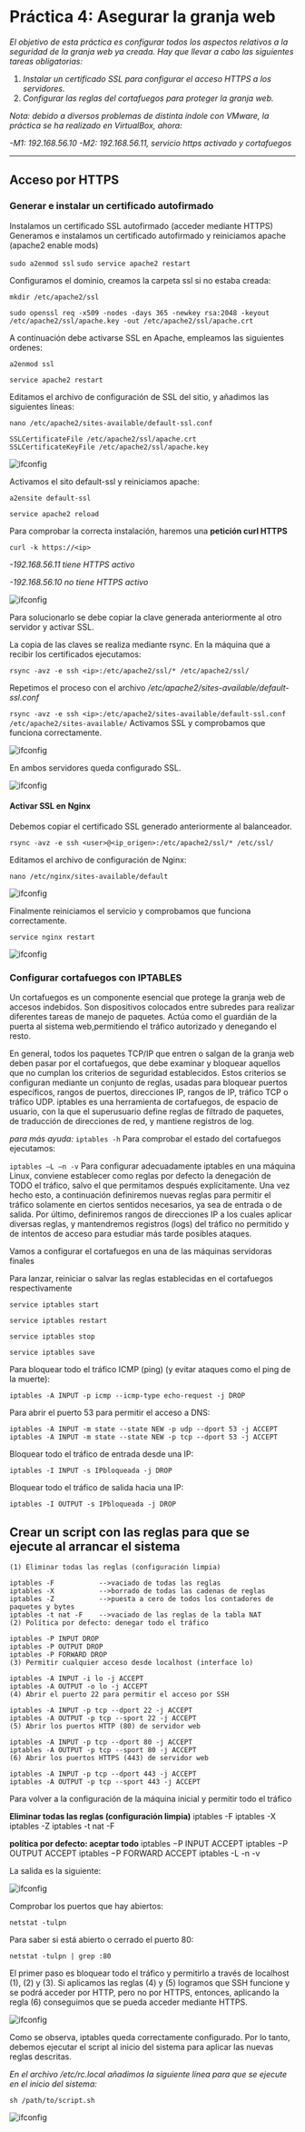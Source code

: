# Práctica 4: Asegurar la granja web

*El objetivo de esta práctica es configurar todos los aspectos relativos a la seguridad de
la granja web ya creada.
Hay que llevar a cabo las siguientes tareas obligatorias:*

1. *Instalar un certificado SSL para configurar el acceso HTTPS a los servidores.*
2. *Configurar las reglas del cortafuegos para proteger la granja web.*

*Nota: debido a diversos problemas de distinta índole con VMware, la práctica se ha realizado en VirtualBox, ahora:*

*-M1:  192.168.56.10*
*-M2:  192.168.56.11, servicio https activado y cortafuegos*


---

## Acceso por HTTPS

### Generar e instalar un certificado autofirmado

Instalamos un certificado SSL autofirmado (acceder mediante HTTPS)
Generamos e instalamos un certificado autofirmado y reiniciamos apache (apache2 enable mods)

`sudo a2enmod ssl`
`sudo service apache2 restart`

Configuramos el dominio, creamos la carpeta ssl si no estaba creada:

`mkdir /etc/apache2/ssl`

`sudo openssl req -x509 -nodes -days 365 -newkey rsa:2048 -keyout /etc/apache2/ssl/apache.key -out /etc/apache2/ssl/apache.crt`


A continuación debe activarse SSL en Apache, empleamos las siguientes ordenes:

`a2enmod ssl`

`service apache2 restart`

Editamos el archivo de configuración de SSL del sitio, y añadimos las siguientes líneas: 

`nano /etc/apache2/sites-available/default-ssl.conf`

```
SSLCertificateFile /etc/apache2/ssl/apache.crt
SSLCertificateKeyFile /etc/apache2/ssl/apache.key
```

![ifconfig](images/1.png)

Activamos el sito default-ssl y reiniciamos apache:

`a2ensite default-ssl`

`service apache2 reload`

Para comprobar la correcta instalación, haremos una **petición curl HTTPS**

`curl -k https://<ip>`


*-192.168.56.11 tiene HTTPS activo*

*-192.168.56.10 no tiene HTTPS activo*

![ifconfig](images/3.png)


Para solucionarlo se debe copiar la clave generada anteriormente al otro servidor y activar SSL.

La copia de las claves se realiza mediante rsync. En la máquina que a recibir los certificados ejecutamos:

`rsync -avz -e ssh <ip>:/etc/apache2/ssl/* /etc/apache2/ssl/`


Repetimos el proceso con el archivo */etc/apache2/sites-available/default-ssl.conf* 

`rsync -avz -e ssh <ip>:/etc/apache2/sites-available/default-ssl.conf /etc/apache2/sites-available/`
Activamos SSL y comprobamos que funciona correctamente.


![ifconfig](images/4.png)

En ambos servidores queda configurado SSL.

![ifconfig](images/2.png)



#### Activar SSL en Nginx

Debemos copiar el certificado SSL generado anteriormente al balanceador. 

`rsync -avz -e ssh <user>@<ip_origen>:/etc/apache2/ssl/* /etc/ssl/`

Editamos el archivo de configuración de Nginx: 

`nano /etc/nginx/sites-available/default`

![ifconfig](images/5.png)


Finalmente reiniciamos el servicio y comprobamos que funciona correctamente.

`service nginx restart`

![ifconfig](images/6.png)



### Configurar cortafuegos con IPTABLES


Un cortafuegos es un componente esencial que protege la granja web de accesos indebidos. Son dispositivos colocados entre subredes para realizar diferentes tareas de manejo de paquetes. Actúa como el guardián de la puerta al sistema web,permitiendo el tráfico autorizado y denegando el resto.

En general, todos los paquetes TCP/IP que entren o salgan de la granja web deben pasar por el cortafuegos, que debe examinar y bloquear aquellos que no cumplan los criterios de seguridad establecidos. Estos criterios se configuran mediante un conjunto de reglas, usadas para bloquear puertos específicos, rangos de puertos, direcciones IP, rangos de IP, tráfico TCP o tráfico UDP.
iptables es una herramienta de cortafuegos, de espacio de usuario, con la que el superusuario define reglas de filtrado de paquetes, de traducción de direcciones de red, y mantiene registros de log.

*para más ayuda:* `iptables -h`
Para comprobar el estado del cortafuegos ejecutamos:

`iptables –L –n -v`
Para configurar adecuadamente iptables en una máquina Linux, conviene establecer como reglas por defecto la denegación de TODO el tráfico, salvo el que permitamos después explícitamente. Una vez hecho esto, a continuación definiremos nuevas reglas para permitir el tráfico solamente en ciertos sentidos necesarios, ya sea de entrada o de salida. Por último, definiremos rangos de direcciones IP a los cuales aplicar diversas reglas, y mantendremos registros (logs) del tráfico no permitido y de intentos de acceso para estudiar más tarde posibles ataques.

Vamos a configurar el cortafuegos en una de las máquinas servidoras finales

Para lanzar, reiniciar o salvar las reglas establecidas en el cortafuegos respectivamente

```
service iptables start

service iptables restart

service iptables stop

service iptables save

```

Para bloquear todo el tráfico ICMP (ping) (y evitar ataques como el ping de la muerte):

`iptables -A INPUT -p icmp --icmp-type echo-request -j DROP`

Para abrir el puerto 53 para permitir el acceso a DNS:

`iptables -A INPUT -m state --state NEW -p udp --dport 53 -j ACCEPT`
`iptables -A INPUT -m state --state NEW -p tcp --dport 53 -j ACCEPT`

Bloquear todo el tráfico de entrada desde una IP:

`iptables -I INPUT -s IPbloqueada -j DROP`

Bloquear todo el tráfico de salida hacia una IP:

`iptables -I OUTPUT -s IPbloqueada -j DROP`

## Crear un script con las reglas para que se ejecute al arrancar el sistema

```
(1) Eliminar todas las reglas (configuración limpia)

iptables -F           -->vaciado de todas las reglas
iptables -X           -->borrado de todas las cadenas de reglas
iptables -Z           -->puesta a cero de todos los contadores de paquetes y bytes
iptables -t nat -F    -->vaciado de las reglas de la tabla NAT
(2) Política por defecto: denegar todo el tráfico

iptables -P INPUT DROP
iptables -P OUTPUT DROP
iptables -P FORWARD DROP
(3) Permitir cualquier acceso desde localhost (interface lo)

iptables -A INPUT -i lo -j ACCEPT
iptables -A OUTPUT -o lo -j ACCEPT
(4) Abrir el puerto 22 para permitir el acceso por SSH

iptables -A INPUT -p tcp --dport 22 -j ACCEPT
iptables -A OUTPUT -p tcp --sport 22 -j ACCEPT
(5) Abrir los puertos HTTP (80) de servidor web

iptables -A INPUT -p tcp --dport 80 -j ACCEPT
iptables -A OUTPUT -p tcp --sport 80 -j ACCEPT
(6) Abrir los puertos HTTPS (443) de servidor web

iptables -A INPUT -p tcp --dport 443 -j ACCEPT
iptables -A OUTPUT -p tcp --sport 443 -j ACCEPT

```

Para volver a la configuración de la máquina inicial y permitir todo el tráfico


**Eliminar todas las reglas (configuración limpia)**
iptables -F
iptables -X
iptables -Z
iptables -t nat -F


**política por defecto: aceptar todo**
iptables −P INPUT ACCEPT
iptables −P OUTPUT ACCEPT
iptables −P FORWARD ACCEPT
iptables -L -n -v


La salida es la siguiente:


![ifconfig](images/9.png)


Comprobar los puertos que hay abiertos:

`netstat -tulpn`

Para saber si está abierto o cerrado el puerto 80:

`netstat -tulpn | grep :80`


El primer paso es bloquear todo el tráfico y permitirlo a través de localhost (1), (2) y (3). Si aplicamos las reglas (4) y (5) logramos que SSH funcione y se podrá acceder por HTTP, pero no por HTTPS, entonces, aplicando la regla (6) conseguimos que se pueda acceder mediante HTTPS.

![ifconfig](images/7.png)


Como se observa, iptables queda correctamente configurado. Por lo tanto, debemos ejecutar el script al inicio del sistema para aplicar las nuevas reglas descritas. 

*En el archivo /etc/rc.local añadimos la siguiente línea para que se ejecute en el inicio del sistema:*

`sh /path/to/script.sh`

![ifconfig](images/orden.png)






